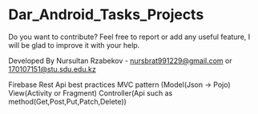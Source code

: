# Dar_Android_Tasks_Projects

Do you want to contribute?
Feel free to report or add any useful feature, I will be glad to improve it with your help.


Developed By
Nursultan Rzabekov - nursbrat991229@gmail.com or 170107151@stu.sdu.edu.kz

Firebase Rest Api best practices MVC pattern (Model(Json -> Pojo) View(Activity or Fragment) Controller(Api such as method(Get,Post,Put,Patch,Delete)) 
